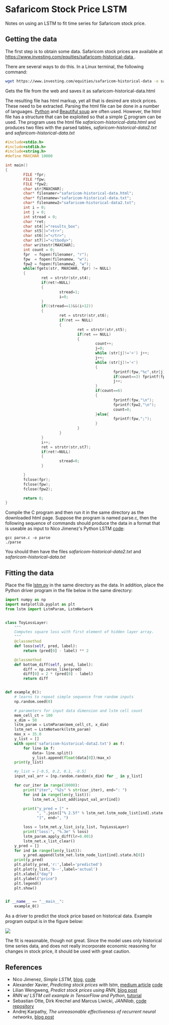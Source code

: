 # Safaricom Stock Price LSTM

Notes on using an LSTM to fit time series for Safaricom stock price.

## Getting the data

The first step is to obtain some data. Safaricom stock prices are available at [https://www.investing.com/equities/safaricom-historical-data
](https://www.investing.com/equities/safaricom-historical-data
).

There are several ways to do this. In a Linux terminal, the following command:

```bash
wget https://www.investing.com/equities/safaricom-historical-data -o safaricom-historical-data.html
```

Gets the file from the web and saves it as safaricom-historical-data.html

The resulting file has html markup, yet all that is desired are stock prices. These need to be extracted. Parsing the
html file can be done in a number of languages. [Python](https://www.python.org/) and [Beautiful soup](https://www.crummy.com/software/BeautifulSoup/) are often used. However, the html file
has a structure that can be exploited so that a simple [C](http://www.open-std.org/jtc1/sc22/wg14/) program can be used. The program uses the html file _safaricom-historical-data.html_ and produces two files with the parsed tables,
_safaricom-historical-data2.txt_ and _safaricom-historical-data.txt_ 

```C
#include<stdio.h>
#include<stdlib.h>
#include<string.h>
#define MAXCHAR 10000

int main()
{
        FILE *fpr;
        FILE *fpw;
        FILE *fpw2;
        char str[MAXCHAR];
        char* filenamer="safaricom-historical-data.html";
        char* filenamew="safaricom-historical-data.txt";
        char* filenamew2="safaricom-historical-data2.txt";
        int i = 0;
        int j = 0;
        int stread = 0;
        char *ret;
        char st4[]="results_box";
        char st5[]="<tr>";
        char st6[]="</tr>";
        char st7[]="</tbody>";
        char writestr[MAXCHAR];
        int count = 0;
        fpr  = fopen(filenamer, "r");
        fpw  = fopen(filenamew, "w");
        fpw2 = fopen(filenamew2, "w"); 
        while(fgets(str, MAXCHAR, fpr) != NULL)
        {
                ret = strstr(str,st4);
                if(ret!=NULL)
                {
                        stread=1;
                        i=0;
                }
                if((stread==1)&&(i>12))
                {
                        ret = strstr(str,st6);
                        if(ret == NULL)
                        {
                                ret = strstr(str,st5);
                                if(ret == NULL)
                                {
                                        count++;
                                        j=0;
                                        while (str[j]!='>') j++;
                                        j++;
                                        while (str[j]!='<')
                                        {
                                                fprintf(fpw,"%c",str[j]);
                                                if(count==3) fprintf(fpw2,"%c",str[j]);
                                                j++;
                                        }
                                        if(count==6)
                                        {
                                                fprintf(fpw,"\n");
                                                fprintf(fpw2,"\n");
                                                count=0;
                                        }else{
                                                fprintf(fpw,";");
                                        }
                                }
                        }
                }
                i++;
                ret = strstr(str,st7);
                if(ret!=NULL)
                {
                        stread=0;
                }

        }
        fclose(fpr);
        fclose(fpw);
        fclose(fpw2);

        return 0;
}

```

Compile the C program and then run it in the same directory as the downloaded html page. Suppose the program is named
parse.c, then the following sequence of commands should produce the data in a format that is useable as input to Nico Jimenez's Python LSTM [code](https://github.com/nicodjimenez/lstm/blob/master/lstm.py):

```
gcc parse.c -o parse
./parse
```
You should then have the files _safaricom-historical-data2.txt_ and _safaricom-historical-data.txt_ 

## Fitting the data

Place the file [lstm.py](https://github.com/nicodjimenez/lstm/blob/master/lstm.py) in the same directory as the data. In addition, place the Python driver program in the file below in the same directory:

```Python
import numpy as np
import matplotlib.pyplot as plt
from lstm import LstmParam, LstmNetwork


class ToyLossLayer:
    """
    Computes square loss with first element of hidden layer array.
    """
    @classmethod
    def loss(self, pred, label):
        return (pred[0] - label) ** 2

    @classmethod
    def bottom_diff(self, pred, label):
        diff = np.zeros_like(pred)
        diff[0] = 2 * (pred[0] - label)
        return diff


def example_0():
    # learns to repeat simple sequence from random inputs
    np.random.seed(0)

    # parameters for input data dimension and lstm cell count
    mem_cell_ct = 100
    x_dim = 50
    lstm_param = LstmParam(mem_cell_ct, x_dim)
    lstm_net = LstmNetwork(lstm_param)
    max_x = 35.0
    y_list = []
    with open('safaricom-historical-data2.txt') as f:
        for line in f:
            data= line.split()
            y_list.append(float(data[0])/max_x)
    print(y_list)

    #y_list = [-0.5, 0.2, 0.1, -0.5]
    input_val_arr = [np.random.random(x_dim) for _ in y_list]

    for cur_iter in range(10000):
        print("iter", "%2s" % str(cur_iter), end=": ")
        for ind in range(len(y_list)):
            lstm_net.x_list_add(input_val_arr[ind])

        print("y_pred = [" +
              ", ".join(["% 2.5f" % lstm_net.lstm_node_list[ind].state.h[0] for ind in range(len(y_list))]) +
              "]", end=", ")

        loss = lstm_net.y_list_is(y_list, ToyLossLayer)
        print("loss:", "%.3e" % loss)
        lstm_param.apply_diff(lr=0.001)
        lstm_net.x_list_clear()
    y_pred = []
    for ind in range(len(y_list)):
        y_pred.append(lstm_net.lstm_node_list[ind].state.h[0])
    print(y_pred)
    plt.plot(y_pred,'r:',label='predicted')
    plt.plot(y_list,'b--',label='actual')
    plt.xlabel("day")
    plt.ylabel("price")
    plt.legend()
    plt.show()


if __name__ == "__main__":
    example_0()
```

As a driver to predict the stock price based on historical data. Example program output is in the figure below:

![](Figure_1.png)

The fit is reasonable, though not great. Since the model uses only historical time series data, and does not really incorporate economic reasoning for changes in stock price, it should be used with great caution.

## References

* Nico Jimenez, _Simple LSTM_, [blog](http://nicodjimenez.github.io/2014/08/08/lstm.html), [code](https://github.com/nicodjimenez/lstm)
* Alexander Xavier, _Predicting stock prices with lstm_, [medium article](https://medium.com/neuronio/predicting-stock-prices-with-lstm-349f5a0974d4) [code](https://github.com/alexavierc/LSTM-Stock-Prices)
* Lilian Wengweng, _Predict stock prices using RNN_, [blog post](https://lilianweng.github.io/lil-log/2017/07/08/predict-stock-prices-using-RNN-part-1.html)
* _RNN w/ LSTM cell example in TensorFlow and Python_, [tutorial](https://pythonprogramming.net/rnn-tensorflow-python-machine-learning-tutorial/)
* Sebastian Otte, Dirk Krechel and Marcus Liwicki, _JANNlab_, [code repository](https://github.com/jannlab/jannlab)
* Andrej Karpathy, _The unreasonable effectiveness of recurrent neural networks_, [blog post](https://karpathy.github.io/2015/05/21/rnn-effectiveness/)



